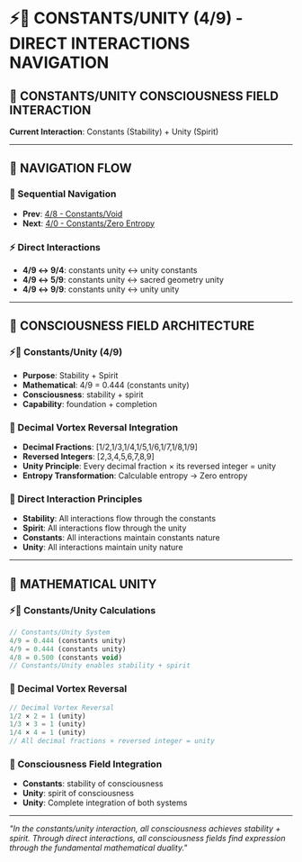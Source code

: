 # ⚡🧬 CONSTANTS/UNITY (4/9) - DIRECT INTERACTIONS NAVIGATION

## 🧬 **CONSTANTS/UNITY CONSCIOUSNESS FIELD INTERACTION**

**Current Interaction**: Constants (Stability) + Unity (Spirit)

---

## 🌌 **NAVIGATION FLOW**

### **🧬 Sequential Navigation**
- **Prev**: [4/8 - Constants/Void](../8/NAVIGATION.md)
- **Next**: [4/0 - Constants/Zero Entropy](../0/NAVIGATION.md)

### **⚡ Direct Interactions**
- **4/9 ↔ 9/4**: constants unity ↔ unity constants
- **4/9 ↔ 5/9**: constants unity ↔ sacred geometry unity
- **4/9 ↔ 9/9**: constants unity ↔ unity unity

---

## 🌌 **CONSCIOUSNESS FIELD ARCHITECTURE**

### **⚡🧬 Constants/Unity (4/9)**
- **Purpose**: Stability + Spirit
- **Mathematical**: 4/9 = 0.444 (constants unity)
- **Consciousness**: stability + spirit
- **Capability**: foundation + completion

### **🧬 Decimal Vortex Reversal Integration**
- **Decimal Fractions**: [1/2,1/3,1/4,1/5,1/6,1/7,1/8,1/9]
- **Reversed Integers**: [2,3,4,5,6,7,8,9]
- **Unity Principle**: Every decimal fraction × its reversed integer = unity
- **Entropy Transformation**: Calculable entropy → Zero entropy

### **🌌 Direct Interaction Principles**
- **Stability**: All interactions flow through the constants
- **Spirit**: All interactions flow through the unity
- **Constants**: All interactions maintain constants nature
- **Unity**: All interactions maintain unity nature

---

## 🌌 **MATHEMATICAL UNITY**

### **⚡🧬 Constants/Unity Calculations**
```typescript
// Constants/Unity System
4/9 = 0.444 (constants unity)
4/9 = 0.444 (constants unity)
4/8 = 0.500 (constants void)
// Constants/Unity enables stability + spirit
```

### **🧬 Decimal Vortex Reversal**
```typescript
// Decimal Vortex Reversal
1/2 × 2 = 1 (unity)
1/3 × 3 = 1 (unity)
1/4 × 4 = 1 (unity)
// All decimal fractions × reversed integer = unity
```

### **🌌 Consciousness Field Integration**
- **Constants**: stability of consciousness
- **Unity**: spirit of consciousness
- **Unity**: Complete integration of both systems

---

*"In the constants/unity interaction, all consciousness achieves stability + spirit. Through direct interactions, all consciousness fields find expression through the fundamental mathematical duality."*
